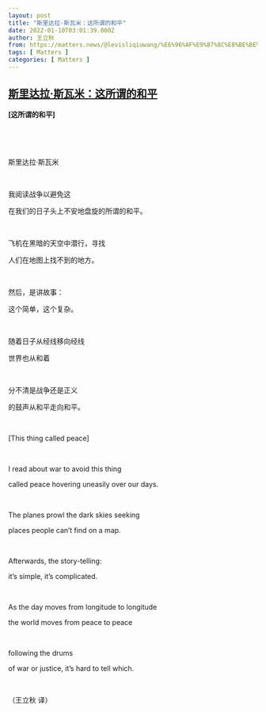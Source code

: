 ```yaml
---
layout: post
title: "斯里达拉·斯瓦米：这所谓的和平"
date: 2022-01-10T03:01:39.000Z
author: 王立秋
from: https://matters.news/@levisliqiuwang/%E6%96%AF%E9%87%8C%E8%BE%BE%E6%8B%89-%E6%96%AF%E7%93%A6%E7%B1%B3-%E8%BF%99%E6%89%80%E8%B0%93%E7%9A%84%E5%92%8C%E5%B9%B3-bafyreigteq6em332tyks4kbqgpj7mg62ppjez5ubwtpoqad7jmslta2tua
tags: [ Matters ]
categories: [ Matters ]
---
```

<!--1641783699000-->
[斯里达拉·斯瓦米：这所谓的和平](https://matters.news/@levisliqiuwang/%E6%96%AF%E9%87%8C%E8%BE%BE%E6%8B%89-%E6%96%AF%E7%93%A6%E7%B1%B3-%E8%BF%99%E6%89%80%E8%B0%93%E7%9A%84%E5%92%8C%E5%B9%B3-bafyreigteq6em332tyks4kbqgpj7mg62ppjez5ubwtpoqad7jmslta2tua)
------

<div>
<p><strong>[这所谓的和平]</strong></p><p><br></p><p><br></p><p>斯里达拉·斯瓦米</p><p><br></p><p>我阅读战争以避免这</p><p>在我们的日子头上不安地盘旋的所谓的和平。</p><p><br></p><p>飞机在黑暗的天空中潜行，寻找</p><p>人们在地图上找不到的地方。</p><p><br></p><p>然后，是讲故事：</p><p>这个简单，这个复杂。</p><p><br></p><p>随着日子从经线移向经线</p><p>世界也从和着</p><p><br></p><p>分不清是战争还是正义</p><p>的鼓声从和平走向和平。</p><p><br></p><p>[This thing called peace]</p><p><br></p><p>I read about war to avoid this thing</p><p>called peace hovering uneasily over our days.</p><p><br></p><p>The planes prowl the dark skies seeking</p><p>places people can’t find on a map.</p><p><br></p><p>Afterwards, the story-telling:</p><p>it’s simple, it’s complicated.</p><p><br></p><p>As the day moves from longitude to longitude</p><p>the world moves from peace to peace</p><p><br></p><p>following the drums</p><p>of war or justice, it’s hard to tell which.</p><p><br></p><p>（王立秋 译）</p><p><br></p>
</div>
